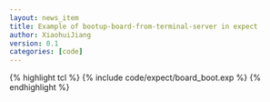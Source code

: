 ```yaml
---
layout: news_item
title: Example of bootup-board-from-terminal-server in expect
author: XiaohuiJiang
version: 0.1
categories: [code]
---
```


{% highlight tcl %}
{% include code/expect/board_boot.exp %}
{% endhighlight %}
